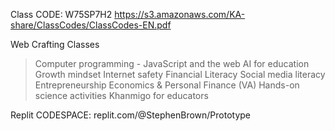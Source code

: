 Class CODE: W75SP7H2
https://s3.amazonaws.com/KA-share/ClassCodes/ClassCodes-EN.pdf

Web Crafting Classes
> Computer programming - JavaScript and the web
> AI for education
> Growth mindset
> Internet safety
> Financial Literacy
> Social media literacy
> Entrepreneurship
> Economics & Personal Finance (VA)
> Hands-on science activities
> Khanmigo for educators

Replit CODESPACE: replit.com/@StephenBrown/Prototype
